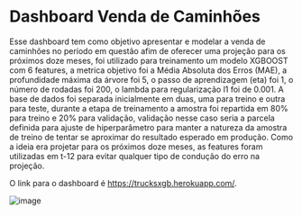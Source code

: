 # Dashboard Venda de Caminhões

Esse dashboard tem como objetivo apresentar e modelar a venda de caminhões no período em questão afim de oferecer uma projeção para os próximos doze meses, foi utilizado para treinamento um modelo XGBOOST com 6 features, a metrica objetivo foi a Média Absoluta dos Erros (MAE), a profundidade máxima da árvore foi 5,
            o passo de aprendizagem (eta) foi 1, o número de rodadas foi 200, o lambda para regularização l1 foi de 0.001. A base de dados foi separada inicialmente em duas, uma para treino e outra para teste, durante a etapa de treinamento a amostra foi repartida em 80% para treino e 20% para validação, validação nesse caso seria a parcela definida para ajuste de hiperparâmetro para manter a natureza da amostra de treino de tentar se aproximar do resultado esperado em produção. Como a ideia era projetar para os próximos doze meses, as features foram utilizadas em t-12 para evitar qualquer tipo de condução do erro na projeção.
            
O link para o dashboard é https://trucksxgb.herokuapp.com/.

![image](https://user-images.githubusercontent.com/60692882/165460429-81be452a-8de9-4705-b492-784a2317ea7c.png)
